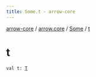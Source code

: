 ```yaml
---
title: Some.t - arrow-core
---
```


[arrow-core](../../index.html) / [arrow.core](../index.html) / [Some](index.html) / [t](./t.html)

# t

`val t: `[`T`](index.html#T)